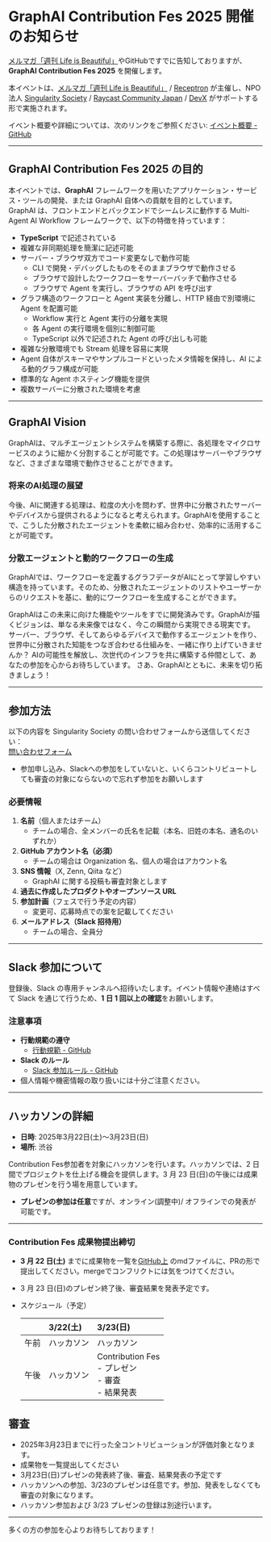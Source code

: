# GraphAI Contribution Fes 2025 開催のお知らせ

[メルマガ「週刊 Life is Beautiful」](https://www.mag2.com/m/0001323030)やGitHubですでに告知しておりますが、**GraphAI Contribution Fes 2025** を開催します。

本イベントは、[メルマガ「週刊 Life is Beautiful」](https://www.mag2.com/m/0001323030) / [Receptron](https://github.com/receptron/) が主催し、NPO法人 [Singularity Society](https://singularitysociety.org/) / [Raycast Community Japan](https://raycast.connpass.com/) / [DevX](https://devx.jp/) がサポートする形で実施されます。

イベント概要や詳細については、次のリンクをご参照ください: [イベント概要 - GitHub](https://github.com/snakajima/life-is-beautiful)

---

## **GraphAI Contribution Fes 2025 の目的**

本イベントでは、**GraphAI** フレームワークを用いたアプリケーション・サービス・ツールの開発、または GraphAI 自体への貢献を目的としています。  
GraphAI は、フロントエンドとバックエンドでシームレスに動作する Multi-Agent AI Workflow フレームワークで、以下の特徴を持っています：

- **TypeScript** で記述されている  
- 複雑な非同期処理を簡潔に記述可能  
- サーバー・ブラウザ双方でコード変更なしで動作可能  
  - CLI で開発・デバッグしたものをそのままブラウザで動作させる  
  - ブラウザで設計したワークフローをサーバーバッチで動作させる
  - ブラウザで Agent を実行し、ブラウザの API を呼び出す  
- グラフ構造のワークフローと Agent 実装を分離し、HTTP 経由で別環境に Agent を配置可能
  - Workflow 実行と Agent 実行の分離を実現
  - 各 Agent の実行環境を個別に制御可能
  - TypeScript 以外で記述された Agent の呼び出しも可能  
- 複雑な分散環境でも Stream 処理を容易に実現  
- Agent 自体がスキーマやサンプルコードといったメタ情報を保持し、AI による動的グラフ構成が可能  
- 標準的な Agent ホスティング機能を提供  
- 複数サーバーに分散された環境を考慮  


---

## GraphAI Vision
GraphAIは、マルチエージェントシステムを構築する際に、各処理をマイクロサービスのように細かく分割することが可能です。この処理はサーバーやブラウザなど、さまざまな環境で動作させることができます。

### 将来のAI処理の展望
今後、AIに関連する処理は、粒度の大小を問わず、世界中に分散されたサーバーやデバイスから提供されるようになると考えられます。GraphAIを使用することで、こうした分散されたエージェントを柔軟に組み合わせ、効率的に活用することが可能です。

### 分散エージェントと動的ワークフローの生成
GraphAIでは、ワークフローを定義するグラフデータがAIにとって学習しやすい構造を持っています。そのため、分散されたエージェントのリストやユーザーからのリクエストを基に、動的にワークフローを生成することができます。

GraphAIはこの未来に向けた機能やツールをすでに開発済みです。GraphAIが描くビジョンは、単なる未来像ではなく、今この瞬間から実現できる現実です。
サーバー、ブラウザ、そしてあらゆるデバイスで動作するエージェントを作り、世界中に分散された知能をつなぎ合わせる仕組みを、一緒に作り上げていきませんか？
AIの可能性を解放し、次世代のインフラを共に構築する仲間として、あなたの参加を心からお待ちしています。
さあ、GraphAIとともに、未来を切り拓きましょう！

---

## **参加方法**

以下の内容を Singularity Society の問い合わせフォームから送信してください：  
[問い合わせフォーム](https://docs.google.com/forms/u/7/d/e/1FAIpQLSfk1cnTUwBvalTqm9un_p9Oyl9LckVgmKC40ifyhtAU3BcTuw/viewform)

* 参加申し込み、Slackへの参加をしていないと、いくらコントリビュートしても審査の対象にならないので忘れず参加をお願いします

### 必要情報
1. **名前**（個人またはチーム）  
   - チームの場合、全メンバーの氏名を記載（本名、旧姓の本名、通名のいずれか）  
2. **GitHub アカウント名（必須）**  
   - チームの場合は Organization 名、個人の場合はアカウント名  
3. **SNS 情報**（X, Zenn, Qiita など）  
   - GraphAI に関する投稿も審査対象とします  
4. **過去に作成したプロダクトやオープンソース URL**  
5. **参加計画**（フェスで行う予定の内容）  
   - 変更可、応募時点での案を記載してください  
6. **メールアドレス（Slack 招待用）**  
   - チームの場合、全員分
---

## **Slack 参加について**
登録後、Slack の専用チャンネルへ招待いたします。イベント情報や連絡はすべて Slack を通じて行うため、**1 日 1 回以上の確認**をお願いします。

### 注意事項
- **行動規範の遵守**
  - [行動規範 - GitHub](https://github.com/SingularitySociety/societys_statement/blob/main/code-of-conduct.md)  
- **Slack のルール**
  - [Slack 参加ルール - GitHub](https://github.com/SingularitySociety/societys_statement/blob/main/SlackRule.md)  
- 個人情報や機密情報の取り扱いには十分ご注意ください。

---

## **ハッカソンの詳細**

- **日時**: 2025年3月22日(土)～3月23日(日)  
- **場所**: 渋谷  

Contribution Fes参加者を対象にハッカソンを行います。ハッカソンでは、2 日間でプロジェクトを仕上げる機会を提供します。3 月 23 日(日)の午後には成果物のプレゼンを行う場を用意しています。  

- **プレゼンの参加は任意**ですが、オンライン(調整中)/ オフラインでの発表が可能です。  

---

### Contribution Fes 成果物提出締切
- **3 月 22 日(土)** までに成果物を一覧を[GitHub上](https://github.com/snakajima/life-is-beautiful) のmdファイルに、PRの形で提出してください。mergeでコンフリクトには気をつけてください。
- 3 月 23 日(日)のプレゼン終了後、審査結果を発表予定です。
- スケジュール（予定）

   |     | 3/22(土) | 3/23(日) |
   |:--- | :---     | :---  |
   |午前  | ハッカソン | ハッカソン  |
   |午後  | ハッカソン | Contribution Fes <br> - プレゼン <br> - 審査 <br> - 結果発表

## 審査
- 2025年3月23日までに行った全コントリビューションが評価対象となります。  
- 成果物を一覧提出してください
- 3月23日(日)プレゼンの発表終了後、審査、結果発表の予定です
- ハッカソンへの参加、3/23のプレゼンは任意です。参加、発表をしなくても審査の対象になります。
- ハッカソン参加および 3/23 プレゼンの登録は別途行います。

---

多くの方の参加を心よりお待ちしております！

